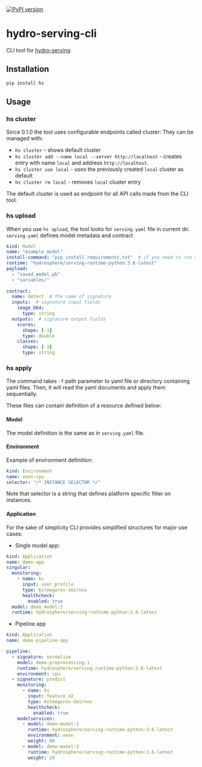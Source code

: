 [![PyPI version](https://badge.fury.io/py/hs.svg)](https://badge.fury.io/py/hs)

# hydro-serving-cli

CLI tool for [hydro-serving](https://github.com/Hydrospheredata/hydro-serving).

## Installation

```bash
pip install hs
```

## Usage

### hs cluster

Since 0.1.0 the tool uses configurable endpoints called cluster:
They can be managed with:
- `hs cluster` - shows default cluster
- `hs cluster add --name local --server http://localhost` - creates entry with name `local`
and address `http://localhost`.
- `hs cluster use local` - uses the previously created `local` cluster as default
- `hs cluster rm local` - removes `local` cluster entry

The default cluster is used as endpoint for all API calls made from the CLI tool.

### hs upload

When you use `hs upload`, the tool looks for `serving.yaml` file in current dir.
`serving.yaml` defines model metadata and contract

```yaml
kind: Model
name: "example_model"
install-command: "pip install requirements.txt"  # if you need to run additional command before deployment
runtime: "hydrosphere/serving-runtime-python:3.6-latest"
payload:
  - "saved_model.pb"
  - "variables/"
  
contract:
  name: detect  # the name of signature
  inputs:  # signature input fields
    image_b64:
      type: string
  outputs:  # signature output fields
    scores:
      shape: [-1]
      type: double
    classes:
      shape: [-1]
      type: string
```

### hs apply

The command takes `-f` path parameter to yaml file or directory containing yaml files.
Then, it will read the yaml documents and apply them sequentially.

These files can contain definition of a resource defined below:

#### Model

The model definition is the same as in `serving.yaml` file.

#### Environment

Example of environment definition:

```yaml
kind: Environment
name: xeon-cpu
selector: "/* INSTANCE SELECTOR */"
```

Note that selector is a string that defines platform specific filter on instances.

#### Application

For the sake of simplicity CLI provides simplified structures for major use cases:

- Single model app:

```yaml
kind: Application
name: demo-app
singular:
  monitoring:
    - name: ks
      input: user_profile
      type: Kolmogorov-Smirnov
      healthcheck:
        enabled: true
  model: demo_model:2
  runtime: hydrosphere/serving-runtime-python:3.6-latest
```

- Pipeline app

```yaml
kind: Application
name: demo-pipeline-app

pipeline:
  - signature: normalize
    model: demo-preprocessing:1
    runtime: hydrosphere/serving-runtime-python:3.6-latest
    environment: cpu
  - signature: predict
    monitoring:
      - name: ks
        input: feature_42
        type: Kolmogorov-Smirnov
        healthcheck:
          enabled: true
    modelservices:
      - model: demo-model:1
        runtime: hydrosphere/serving-runtime-python:3.6-latest
        environment: xeon
        weight: 80
      - model: demo-model:2
        runtime: hydrosphere/serving-runtime-python:3.6-latest
        weight: 20
```
